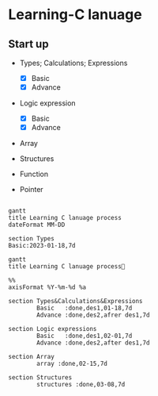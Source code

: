 # Learning-C lanuage
## Start up

- Types; Calculations; Expressions
  - [x] Basic
  - [X] Advance

- Logic expression
  - [x] Basic
  - [x] Advance 

- Array

- Structures

- Function

- Pointer

```mermaid

gantt
title Learning C lanuage process
dateFormat MM-DD

section Types
Basic:2023-01-18,7d

```


```mermaid
gantt
title Learning C lanuage process🌰

%%
axisFormat %Y-%m-%d %a

section Types&Calculations&Expressions
        Basic   :done,des1,01-18,7d
        Advance :done,des2,afrer des1,7d

section Logic expressions
        Basic   :done,des1,02-01,7d
        Advance :done,des2,after des1,7d

section Array
        array :done,02-15,7d

section Structures
        structures :done,03-08,7d

```
